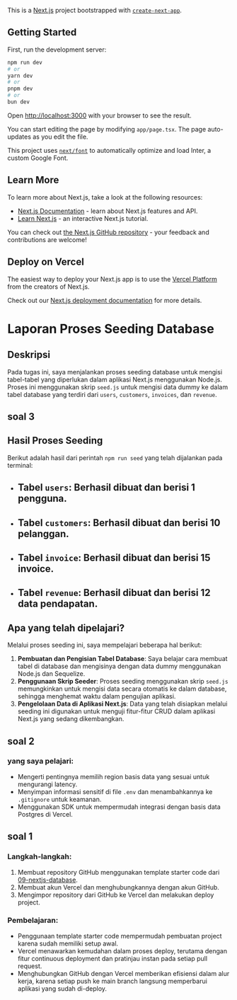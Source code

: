 This is a [Next.js](https://nextjs.org/) project bootstrapped with [`create-next-app`](https://github.com/vercel/next.js/tree/canary/packages/create-next-app).

## Getting Started

First, run the development server:

```bash
npm run dev
# or
yarn dev
# or
pnpm dev
# or
bun dev
```

Open [http://localhost:3000](http://localhost:3000) with your browser to see the result.

You can start editing the page by modifying `app/page.tsx`. The page auto-updates as you edit the file.

This project uses [`next/font`](https://nextjs.org/docs/basic-features/font-optimization) to automatically optimize and load Inter, a custom Google Font.

## Learn More

To learn more about Next.js, take a look at the following resources:

- [Next.js Documentation](https://nextjs.org/docs) - learn about Next.js features and API.
- [Learn Next.js](https://nextjs.org/learn) - an interactive Next.js tutorial.

You can check out [the Next.js GitHub repository](https://github.com/vercel/next.js/) - your feedback and contributions are welcome!

## Deploy on Vercel

The easiest way to deploy your Next.js app is to use the [Vercel Platform](https://vercel.com/new?utm_medium=default-template&filter=next.js&utm_source=create-next-app&utm_campaign=create-next-app-readme) from the creators of Next.js.

Check out our [Next.js deployment documentation](https://nextjs.org/docs/deployment) for more details.


# Laporan Proses Seeding Database

## Deskripsi
Pada tugas ini, saya menjalankan proses seeding database untuk mengisi tabel-tabel yang diperlukan dalam aplikasi Next.js menggunakan Node.js. Proses ini menggunakan skrip `seed.js` untuk mengisi data dummy ke dalam tabel database yang terdiri dari `users`, `customers`, `invoices`, dan `revenue`.


## soal 3
## Hasil Proses Seeding
Berikut adalah hasil dari perintah `npm run seed` yang telah dijalankan pada terminal:

- ## Tabel `users`: Berhasil dibuat dan berisi 1 pengguna.
- ## Tabel `customers`: Berhasil dibuat dan berisi 10 pelanggan.
- ## Tabel `invoice`: Berhasil dibuat dan berisi 15 invoice.
- ## Tabel `revenue`: Berhasil dibuat dan berisi 12 data pendapatan.


## Apa yang telah dipelajari?
Melalui proses seeding ini, saya mempelajari beberapa hal berikut:
1. **Pembuatan dan Pengisian Tabel Database**: Saya belajar cara membuat tabel di database dan mengisinya dengan data dummy menggunakan Node.js dan Sequelize.
2. **Penggunaan Skrip Seeder**: Proses seeding menggunakan skrip `seed.js` memungkinkan untuk mengisi data secara otomatis ke dalam database, sehingga menghemat waktu dalam pengujian aplikasi.
3. **Pengelolaan Data di Aplikasi Next.js**: Data yang telah disiapkan melalui seeding ini digunakan untuk menguji fitur-fitur CRUD dalam aplikasi Next.js yang sedang dikembangkan.

## soal 2

### yang saya pelajari:
- Mengerti pentingnya memilih region basis data yang sesuai untuk mengurangi latency.
- Menyimpan informasi sensitif di file `.env` dan menambahkannya ke `.gitignore` untuk keamanan.
- Menggunakan SDK untuk mempermudah integrasi dengan basis data Postgres di Vercel.

## soal 1

### Langkah-langkah:
1. Membuat repository GitHub menggunakan template starter code dari [09-nextjs-database](https://github.com/jti-polinema/09-nextjs-database).
2. Membuat akun Vercel dan menghubungkannya dengan akun GitHub.
3. Mengimpor repository dari GitHub ke Vercel dan melakukan deploy project.
   
### Pembelajaran:
- Penggunaan template starter code mempermudah pembuatan project karena sudah memiliki setup awal.
- Vercel menawarkan kemudahan dalam proses deploy, terutama dengan fitur continuous deployment dan pratinjau instan pada setiap pull request.
- Menghubungkan GitHub dengan Vercel memberikan efisiensi dalam alur kerja, karena setiap push ke main branch langsung memperbarui aplikasi yang sudah di-deploy.

